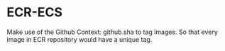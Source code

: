 # ECR-ECS
Make use of the Github Context: github.sha to tag images. So that every image in ECR repository would have a unique tag.
